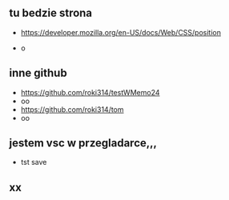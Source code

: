## tu bedzie strona

- https://developer.mozilla.org/en-US/docs/Web/CSS/position

- o 

## inne github
- https://github.com/roki314/testWMemo24
- oo
- https://github.com/roki314/tom
- oo



## jestem vsc w przegladarce,,,
- tst save

## xx
